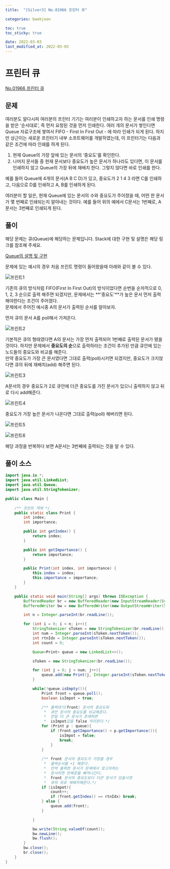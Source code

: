```yaml
---
title:  "[Silver3] No.01966 프린터 큐"

categories: baekjoon

toc: true
toc_sticky: true

date: 2022-03-03
last_modified_at: 2022-03-03
---
```


# 프린터 큐

[No.01966 프린터 큐](https://www.acmicpc.net/problem/1966)

## 문제

여러분도 알다시피 여러분의 프린터 기기는 여러분이 인쇄하고자 하는 문서를 인쇄 명령을 받은 ‘순서대로’, 즉 먼저 요청된 것을 먼저 인쇄한다. 여러 개의 문서가 쌓인다면 Queue 자료구조에 쌓여서 FIFO - First In First Out - 에 따라 인쇄가 되게 된다. 하지만 상근이는 새로운 프린터기 내부 소프트웨어를 개발하였는데, 이 프린터기는 다음과 같은 조건에 따라 인쇄를 하게 된다.  

1. 현재 Queue의 가장 앞에 있는 문서의 ‘중요도’를 확인한다.  
2. 나머지 문서들 중 현재 문서보다 중요도가 높은 문서가 하나라도 있다면, 이 문서를 인쇄하지 않고 Queue의 가장 뒤에 재배치 한다. 그렇지 않다면 바로 인쇄를 한다.  

예를 들어 Queue에 4개의 문서(A B C D)가 있고, 중요도가 2 1 4 3 라면 C를 인쇄하고, 다음으로 D를 인쇄하고 A, B를 인쇄하게 된다.  

여러분이 할 일은, 현재 Queue에 있는 문서의 수와 중요도가 주어졌을 때, 어떤 한 문서가 몇 번째로 인쇄되는지 알아내는 것이다. 예를 들어 위의 예에서 C문서는 1번째로, A문서는 3번째로 인쇄되게 된다.

## 풀이

해당 문제는 큐(Queue)에 해당하는 문제입니다.
Stack에 대한 구현 및 설명은 해당 링크를 참조해 주세요.

[Queue의 설명 및 구현](https://dh37789.github.io/algorithm/queue/)

문제에 있는 예시의 경우 처음 프린트 명령이 들어왔을때 아래와 같이 볼 수 있다.

![프린트1]({{site.url}}/assets/image/2022-03-03/print001.PNG)

기존의 큐의 방식처럼 FIFO(First In First Out)의 방식이었다면 순번을 순차적으로 0, 1, 2, 3 순으로 출력 해주면 되겠지만, 문제에서는 **'중요도'**가 높은 문서 먼저 출력 해야한다는 조건이 주어졌다.  
문제에서 주어진 예시중 A의 문서가 출력된 순서를 알아보자.

먼저 큐의 문서 A를 poll해서 가져온다.  

![프린트2]({{site.url}}/assets/image/2022-03-03/print002.PNG)

기본적은 큐의 형태였다면 A의 문서는 가장 먼저 출력되어 1번째로 출력된 문서가 됐을것이다. 하지만 문제에서 **중요도의 순**으로 출력하라는 조건이 추가된 만큼 큐안에 있는 노드들의 중요도와 비교를 해준다.    
만약 중요도가 가장 큰 문서였다면 그대로 출력(poll)시키면 되겠지만, 중요도가 크지않다면 큐의 뒤에 재배치(add) 해주면 된다.

![프린트3]({{site.url}}/assets/image/2022-03-03/print003.PNG)

A문서의 경우 중요도가 2로 큐안에 더큰 중요도를 가진 문서가 있으니 출력하지 않고 뒤로 다시 add해준다.

![프린트4]({{site.url}}/assets/image/2022-03-03/print004.PNG)

중요도가 가장 높은 문서가 나온다면 그대로 출력(poll) 해버리면 된다. 

![프린트5]({{site.url}}/assets/image/2022-03-03/print005.PNG)

![프린트6]({{site.url}}/assets/image/2022-03-03/print006.PNG)

해당 과정을 반복하다 보면 A문서는 3번째에 출력되는 것을 알 수 있다.

## 풀이 소스  

```java
import java.io.*;
import java.util.LinkedList;
import java.util.Queue;
import java.util.StringTokenizer;

public class Main {
    
    /** 프린트 객체 */
    public static class Print {
        int index;
        int importance;

        public int getIndex() {
            return index;
        }

        public int getImportance() {
            return importance;
        }

        public Print(int index, int importance) {
            this.index = index;
            this.importance = importance;
        }
    }

    public static void main(String[] args) throws IOException {
        BufferedReader br = new BufferedReader(new InputStreamReader(System.in));
        BufferedWriter bw = new BufferedWriter(new OutputStreamWriter(System.out));

        int n = Integer.parseInt(br.readLine());

        for (int i = 0; i < n; i++){
            StringTokenizer sToken = new StringTokenizer(br.readLine());
            int num = Integer.parseInt(sToken.nextToken());
            int rtnIdx = Integer.parseInt(sToken.nextToken());
            int count = 0;

            Queue<Print> queue = new LinkedList<>();

            sToken = new StringTokenizer(br.readLine());

            for (int j = 0; j < num; j++){
                queue.add(new Print(j, Integer.parseInt(sToken.nextToken())));
            }

            while(!queue.isEmpty()){
                Print front = queue.poll();
                boolean isImpot = true;

                /** 출력대기(front) 문서의 중요도와
                 *  큐안 문서의 중요도를 비교해준다.
                 *  만일 더 큰 문서가 존재하면 
                 *  isImpot값을 false 처리한다.*/
                for (Print p : queue){
                    if (front.getImportance() < p.getImportance()){
                        isImpot = false;
                        break;
                    }
                }
                
                /** front 문서의 중요도가 가장클 경우
                 *  출력순서를 +1 해준다.
                 *  만약 출력한 문서가 문제에서 찾고자하는 
                 *  문서라면 반복문을 빠져나간다. 
                 *  front 문서의 중요도보다 더큰 문서가 있을시엔
                 *  큐의 뒤로 재배치해준다.*/
                if (isImpot){
                    count++;
                    if (front.getIndex() == rtnIdx) break;
                } else {
                    queue.add(front);
                }

            }

            bw.write(String.valueOf(count));
            bw.newLine();
            bw.flush();
        }
        bw.close();
        br.close();
    }
}
```






